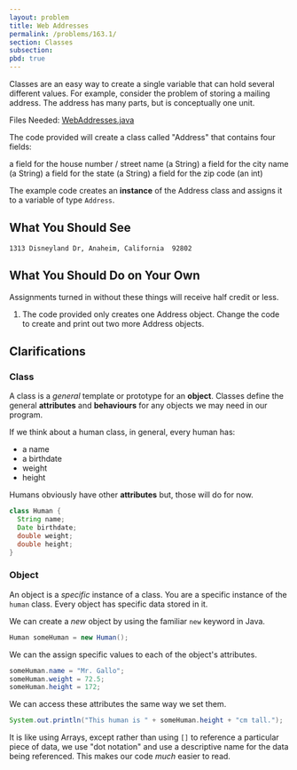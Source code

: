 ```yaml
---
layout: problem
title: Web Addresses
permalink: /problems/163.1/
section: Classes
subsection:
pbd: true
---
```

Classes are an easy way to create a single variable that can hold several different values. 
For example, consider the problem of storing a mailing address. 
The address has many parts, but is conceptually one unit.

Files Needed: [WebAddresses.java](/problem-files/163/WebAddresses.java)

The code provided will create a class called "Address" that contains four fields:

a field for the house number / street name (a String)
a field for the city name (a String)
a field for the state (a String)
a field for the zip code (an int)

The example code creates an **instance** of the Address class and assigns it to a variable of type `Address`.

## What You Should See
```
1313 Disneyland Dr, Anaheim, California  92802
```

## What You Should Do on Your Own
Assignments turned in without these things will receive half credit or less.

1. The code provided only creates one Address object. Change the code to create and print out two more Address objects.

## Clarifications
### Class
A class is a *general* template or prototype for an **object**. 
Classes define the general **attributes** and **behaviours** for any objects we may need in our program.

If we think about a human class, in general, every human has:
 - a name
 - a birthdate
 - weight
 - height

Humans obviously have other **attributes** but, those will do for now.

```java
class Human {
  String name;
  Date birthdate;
  double weight;
  double height;
}
```

### Object
An object is a *specific* instance of a class. You are a specific instance of the `human` class.
Every object has specific data stored in it.

We can create a *new* object by using the familiar `new` keyword in Java.

```java
Human someHuman = new Human();
```

We can the assign specific values to each of the object's attributes.

```java
someHuman.name = "Mr. Gallo";
someHuman.weight = 72.5;
someHuman.height = 172;
```

We can access these attributes the same way we set them.

```java
System.out.println("This human is " + someHuman.height + "cm tall.");
```

It is like using Arrays, except rather than using `[]` to reference a particular piece of data, 
we use "dot notation" and use a descriptive name for the data being referenced. This makes our code *much* easier to read.